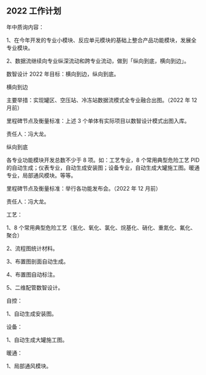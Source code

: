 ## 2022 工作计划

年中质询内容：

1、在今年开发的专业小模块、反应单元模块的基础上整合产品功能模块，发展全专业模块。

2、数据流继续向专业纵深流动和跨专业流动，做到「纵向到底，横向到边」。

数智设计 2022 年目标：横向到边，纵向到底。

横向到边

主要举措：实现罐区、空压站、冷冻站数据流模式全专业融合出图。（2022 年 12 月前）

里程碑节点及衡量标准：上述 3 个单体有实际项目以数智设计模式出图入库。

责任人：冯大龙。

纵向到底

各专业功能模块开发总数不少于 8 项。如：工艺专业，8 个常用典型危险工艺 PID的自动生成；仪表专业，自动生成安装图；设备专业，自动生成大罐施工图。暖通专业，局部通风模块。等等。

里程碑节点及衡量标准：举行各功能发布会。（2022 年 12 月前）

责任人：冯大龙。

工艺：

1、8 个常用典型危险工艺（氢化、氧化、氯化、烷基化、硝化、重氮化、氟化、聚合）

2、流程图统计材料。

3、布置图剖面自动生成。

4、布置图自动标注。

5、二维配管数智设计。

自控：

1、自动生成安装图。

设备：

1、自动生成大罐施工图。

暖通：

1、局部通风模块。